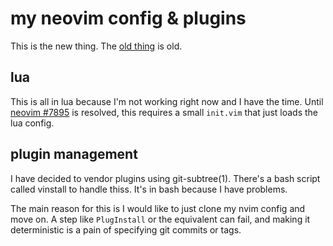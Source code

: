 # my neovim config & plugins

This is the new thing. The [old thing][dotfiles-vim] is old.

[dotfiles-vim]: https://github.com/kamalmarhubi/dotfiles-vim

## lua

This is all in lua because I'm not working right now and I have the time. Until
[neovim #7895][issue-init.lua] is resolved, this requires a small `init.vim`
that just loads the lua config.

[issue-init.lua]: https://github.com/neovim/neovim/issues/7895

## plugin management

I have decided to vendor plugins using git-subtree(1). There's a bash script
called vinstall to handle thiss. It's in bash because I have problems.

The main reason for this is I would like to just clone my nvim config and move
on. A step like `PlugInstall` or the equivalent can fail, and making it
deterministic is a pain of specifying git commits or tags.
